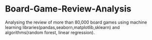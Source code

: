 # Board-Game-Review-Analysis
Analysing the review of more than 80,000 board games using machine learning libraries(pandas,seaborn,matplotlib,sklearn) and algorithms(random forest, linear regression).
